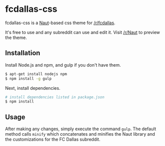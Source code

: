 fcdallas-css
===============

fcdallas-css is a [Naut](https://github.com/Axel--/Naut-for-reddit)-based css theme for [/r/fcdallas](http://www.reddit.com/r/fcdallas).

It's free to use and any subreddit can use and edit it. Visit [/r/Naut](http://www.reddit.com/r/Naut) to preview the theme.

## Installation
Install Node.js and npm, and gulp if you don't have them.
```sh
$ apt-get install nodejs npm
$ npm install -g gulp
```

Next, install dependencies.
```sh
# install dependencies listed in package.json
$ npm install
```

## Usage
After making any changes, simply execute the command `gulp`. The default method calls `minify` which concatenates and minifies the Naut library and the customizations for the FC Dallas subreddit.
